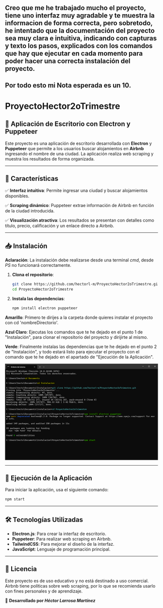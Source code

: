 ## Creo que me he trabajado mucho el proyecto, tiene uno interfaz muy agradable y te muestra la informacion de forma correcta, pero sobretodo, he intentado que la documentación del proyecto sea muy clara e intuitiva, indicando con capturas y texto los pasos, explicados con los comandos que hay que ejecutar en cada momento para poder hacer una correcta instalación del proyecto.
## Por todo esto mi Nota esperada es un 10.

# ProyectoHector2oTrimestre

## 🏡 Aplicación de Escritorio con Electron y Puppeteer

Este proyecto es una aplicación de escritorio desarrollada con **Electron** y **Puppeteer** que permite a los usuarios buscar alojamientos en **Airbnb** ingresando el nombre de una ciudad. La aplicación realiza web scraping y muestra los resultados de forma organizada.

---

## 📌 **Características**

✅ **Interfaz intuitiva**: Permite ingresar una ciudad y buscar alojamientos disponibles.

✅ **Scraping dinámico**: Puppeteer extrae información de Airbnb en función de la ciudad introducida.

✅ **Visualización atractiva**: Los resultados se presentan con detalles como título, precio, calificación y un enlace directo a Airbnb.

---

## 📥 **Instalación**

**Aclaración**: La instalación debe realizarse desde una terminal *cmd*, desde *PS* no funcionará correctamente.
1. **Clona el repositorio**:
   ```bash
   git clone https://github.com/hectorl-m/ProyectoHector2oTrimestre.git
   cd ProyectoHector2oTrimestre
   ```
2. **Instala las dependencias**:
   ```bash
   npm install electron puppeteer
   ```

**Amarillo**: Primero te dirijes a la carpeta donde quieres instalar el proyecto con cd 'nombreDirectorio'.

**Azul Claro**: Ejecutas los comandos que te he dejado en el punto 1 de "Instalación", para clonar el repositorio del proyecto y dirijirte al mismo.

**Verde**: Finalmente instalas las dependencias que te he dejado en el punto 2 de "Instalación", y todo estará listo para ejecutar el proyecto con el comando que te he dejado en el apartado de "Ejecución de la Aplicación".

![Instalacion del proyecto completo](InstalacionProyecto.png)

---

## 🚀 **Ejecución de la Aplicación**

Para iniciar la aplicación, usa el siguiente comando:
```bash
npm start
```

---

## 🛠 **Tecnologías Utilizadas**
- **Electron.js**: Para crear la interfaz de escritorio.
- **Puppeteer**: Para realizar web scraping en Airbnb.
- **TailwindCSS**: Para mejorar el diseño de la interfaz.
- **JavaScript**: Lenguaje de programación principal.

---

## 📄 **Licencia**
Este proyecto es de uso educativo y no está destinado a uso comercial. Airbnb tiene políticas sobre web scraping, por lo que se recomienda usarlo con fines personales y de aprendizaje.

📩 **Desarrollado por *Héctor Larrosa Martínez***
